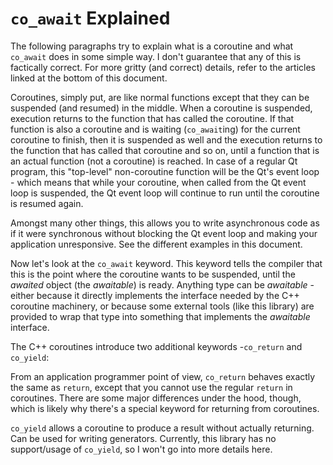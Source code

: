 <!--
SPDX-FileCopyrightText: 2022 Daniel Vrátil <dvratil@kde.org>

SPDX-License-Identifier: GFDL-1.3-or-later
-->

# `co_await` Explained

The following paragraphs try to explain what is a coroutine and what `co_await` does in some
simple way. I don't guarantee that any of this is factically correct. For more gritty (and
correct) details, refer to the articles linked at the bottom of this document.

Coroutines, simply put, are like normal functions except that they can be suspended (and resumed)
in the middle. When a coroutine is suspended, execution returns to the function that has called
the coroutine. If that function is also a coroutine and is waiting (`co_await`ing) for the current
coroutine to finish, then it is suspended as well and the execution returns to the function that has
called that coroutine and so on, until a function that is an actual function (not a coroutine) is reached.
In case of a regular Qt program, this "top-level" non-coroutine function will be the Qt's event loop -
which means that while your coroutine, when called from the Qt event loop is suspended, the Qt event
loop will continue to run until the coroutine is resumed again.

Amongst many other things, this allows you to write asynchronous code as if it were synchronous without
blocking the Qt event loop and making your application unresponsive. See the different examples in this
document.

Now let's look at the `co_await` keyword. This keyword tells the compiler that this is the point where
the coroutine wants to be suspended, until the *awaited* object (the *awaitable*) is ready. Anything type
can be *awaitable* - either because it directly implements the interface needed by the C++ coroutine
machinery, or because some external tools (like this library) are provided to wrap that type into something
that implements the *awaitable* interface.

The C++ coroutines introduce two additional keywords -`co_return` and `co_yield`:

From an application programmer point of view, `co_return` behaves exactly the same as `return`, except that
you cannot use the regular `return` in coroutines. There are some major differences under the hood, though,
which is likely why there's a special keyword for returning from coroutines.

`co_yield` allows a coroutine to produce a result without actually returning. Can be used for writing
generators. Currently, this library has no support/usage of `co_yield`, so I won't go into more details
here.


